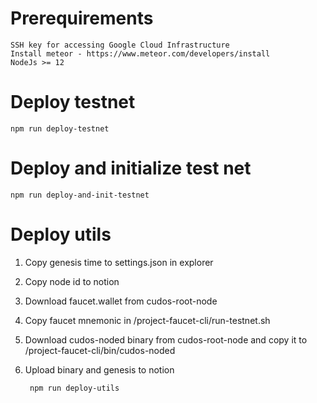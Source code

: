 # Prerequirements
    SSH key for accessing Google Cloud Infrastructure
    Install meteor - https://www.meteor.com/developers/install
    NodeJs >= 12

# Deploy testnet
    npm run deploy-testnet

# Deploy and initialize test net
    npm run deploy-and-init-testnet


# Deploy utils
1. Copy genesis time to settings.json in explorer
2. Copy node id to notion
3. Download faucet.wallet from cudos-root-node
4. Copy faucet mnemonic in /project-faucet-cli/run-testnet.sh
5. Download cudos-noded binary from cudos-root-node and copy it to /project-faucet-cli/bin/cudos-noded
6. Upload binary and genesis to notion

        npm run deploy-utils


